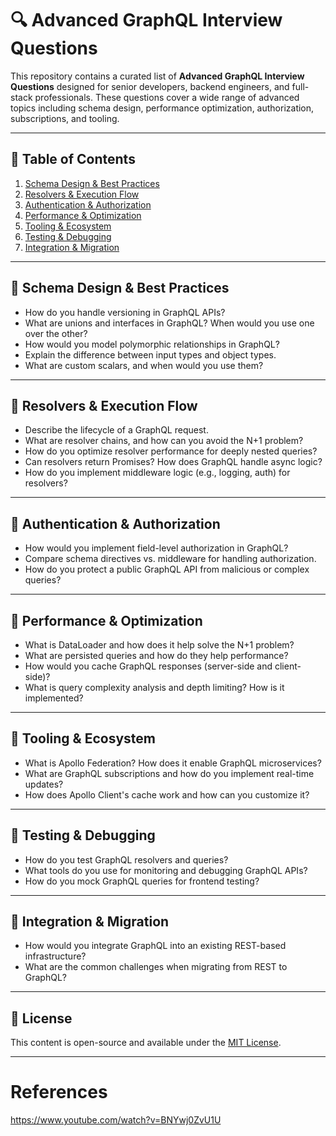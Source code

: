 # 🔍 Advanced GraphQL Interview Questions

This repository contains a curated list of **Advanced GraphQL Interview Questions** designed for senior developers, backend engineers, and full-stack professionals. These questions cover a wide range of advanced topics including schema design, performance optimization, authorization, subscriptions, and tooling.

---

## 📘 Table of Contents

1. [Schema Design & Best Practices](#-schema-design--best-practices)
2. [Resolvers & Execution Flow](#-resolvers--execution-flow)
3. [Authentication & Authorization](#-authentication--authorization)
4. [Performance & Optimization](#-performance--optimization)
5. [Tooling & Ecosystem](#-tooling--ecosystem)
6. [Testing & Debugging](#-testing--debugging)
7. [Integration & Migration](#-integration--migration)

---

## 📐 Schema Design & Best Practices

- How do you handle versioning in GraphQL APIs?
- What are unions and interfaces in GraphQL? When would you use one over the other?
- How would you model polymorphic relationships in GraphQL?
- Explain the difference between input types and object types.
- What are custom scalars, and when would you use them?

---

## 🔄 Resolvers & Execution Flow

- Describe the lifecycle of a GraphQL request.
- What are resolver chains, and how can you avoid the N+1 problem?
- How do you optimize resolver performance for deeply nested queries?
- Can resolvers return Promises? How does GraphQL handle async logic?
- How do you implement middleware logic (e.g., logging, auth) for resolvers?

---

## 🔐 Authentication & Authorization

- How would you implement field-level authorization in GraphQL?
- Compare schema directives vs. middleware for handling authorization.
- How do you protect a public GraphQL API from malicious or complex queries?

---

## 🚀 Performance & Optimization

- What is DataLoader and how does it help solve the N+1 problem?
- What are persisted queries and how do they help performance?
- How would you cache GraphQL responses (server-side and client-side)?
- What is query complexity analysis and depth limiting? How is it implemented?

---

## 🧰 Tooling & Ecosystem

- What is Apollo Federation? How does it enable GraphQL microservices?
- What are GraphQL subscriptions and how do you implement real-time updates?
- How does Apollo Client's cache work and how can you customize it?

---

## 🧪 Testing & Debugging

- How do you test GraphQL resolvers and queries?
- What tools do you use for monitoring and debugging GraphQL APIs?
- How do you mock GraphQL queries for frontend testing?

---

## 🔗 Integration & Migration

- How would you integrate GraphQL into an existing REST-based infrastructure?
- What are the common challenges when migrating from REST to GraphQL?

---


## 📄 License

This content is open-source and available under the [MIT License](LICENSE).

---




# References
https://www.youtube.com/watch?v=BNYwj0ZvU1U

